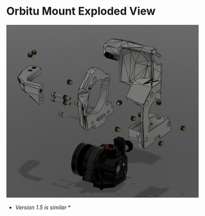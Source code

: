 # **Orbitu Mount Exploded View**

![Orbitu](../Pictures/Orbitu_exploded_view.png)
* *Version 1.5 is similar* *
